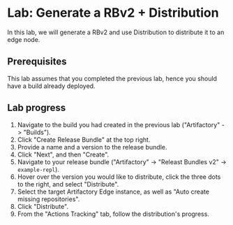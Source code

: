 # Lab: Generate a RBv2 + Distribution

In this lab, we will generate a RBv2 and use Distribution to distribute it to an edge node.

## Prerequisites

This lab assumes that you completed the previous lab, hence you should have a build already deployed.

## Lab progress

1. Navigate to the build you had created in the previous lab ("Artifactory" -> "Builds").
2. Click "Create Release Bundle" at the top right.
3. Provide a name and a version to the release bundle.
4. Click "Next", and then "Create".
5. Navigate to your release bundle ("Artifactory" -> "Releast Bundles v2" -> `example-repl`).
6. Hover over the version you would like to distribute, click the three dots to the right, and select "Distribute".
7. Select the target Artifactory Edge instance, as well as "Auto create missing repositories".
8. Click "Distribute".
9. From the "Actions Tracking" tab, follow the distribution's progress.
